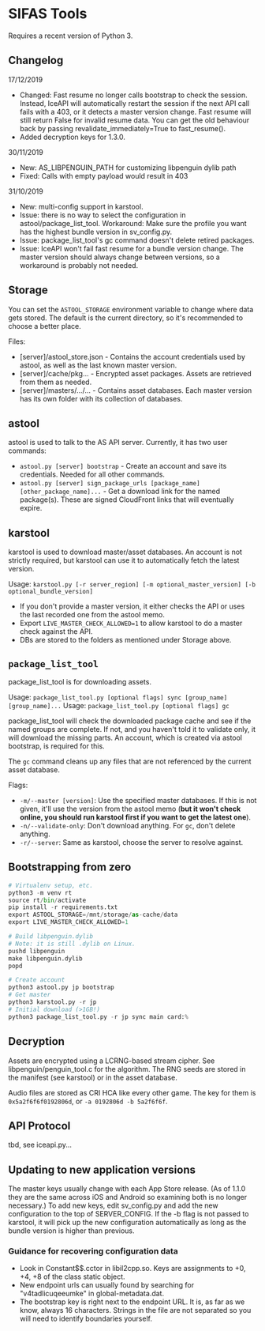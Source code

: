 # SIFAS Tools

Requires a recent version of Python 3.

## Changelog

17/12/2019

- Changed: Fast resume no longer calls bootstrap to check the session.
  Instead, IceAPI will automatically restart the session if the next API call fails
  with a 403, or it detects a master version change. Fast resume will still return
  False for invalid resume data.
  You can get the old behaviour back by passing revalidate_immediately=True
  to fast_resume().
- Added decryption keys for 1.3.0.

30/11/2019

- New: AS_LIBPENGUIN_PATH for customizing libpenguin
  dylib path
- Fixed: Calls with empty payload would result in 403

31/10/2019

- New: multi-config support in karstool.
- Issue: there is no way to select the configuration in astool/package_list_tool.
  Workaround: Make sure the profile you want has the highest bundle version
  in sv_config.py.
- Issue: package_list_tool's gc command doesn't delete retired packages.
- Issue: IceAPI won't fail fast resume for a bundle version change.
  The master version should always change between versions, so a workaround is probably
  not needed.

## Storage

You can set the `ASTOOL_STORAGE` environment variable to change where data gets
stored. The default is the current directory, so it's recommended to choose a
better place.

Files:
- [server]/astool_store.json - Contains the account credentials used by astool, as well
  as the last known master version.
- [server]/cache/pkg... - Encrypted asset packages. Assets are retrieved from them as needed.
- [server]/masters/.../... - Contains asset databases. Each master version has its own folder
  with its collection of databases.

## astool

astool is used to talk to the AS API server. Currently, it has two user commands:

- `astool.py [server] bootstrap` - Create an account and save its credentials. Needed for
  all other commands.
- `astool.py [server] sign_package_urls [package_name] [other_package_name]...` -
  Get a download link for the named package(s). These are signed CloudFront links
  that will eventually expire.

## karstool

karstool is used to download master/asset databases. An account is not strictly
required, but karstool can use it to automatically fetch the latest version.

Usage: `karstool.py [-r server_region] [-m optional_master_version] [-b optional_bundle_version]`
* If you don't provide a master version, it either checks the API or uses the
  last recorded one from the astool memo.
* Export `LIVE_MASTER_CHECK_ALLOWED=1` to allow karstool to do a master check
  against the API.
* DBs are stored to the folders as mentioned under Storage above.

## `package_list_tool`

package_list_tool is for downloading assets.

Usage: `package_list_tool.py [optional flags] sync [group_name] [group_name]...`
Usage: `package_list_tool.py [optional flags] gc`

package_list_tool will check the downloaded package cache and see if the
named groups are complete. If not, and you haven't told it to validate only,
it will download the missing parts. An account, which is created via astool
bootstrap, is required for this.

The `gc` command cleans up any files that are not referenced by the current asset database.

Flags:
- `-m/--master [version]`: Use the specified master databases. If this is not
  given, it'll use the version from the astool memo (**but it won't check online,
  you should run karstool first if you want to get the latest one**).
- `-n/--validate-only`: Don't download anything. For `gc`, don't delete anything.
- `-r/--server`: Same as karstool, choose the server to resolve against.

## Bootstrapping from zero

```python
# Virtualenv setup, etc.
python3 -m venv rt
source rt/bin/activate
pip install -r requirements.txt
export ASTOOL_STORAGE=/mnt/storage/as-cache/data
export LIVE_MASTER_CHECK_ALLOWED=1

# Build libpenguin.dylib
# Note: it is still .dylib on Linux.
pushd libpenguin
make libpenguin.dylib
popd

# Create account
python3 astool.py jp bootstrap
# Get master
python3 karstool.py -r jp
# Initial download (>1GB!)
python3 package_list_tool.py -r jp sync main card:%
```

## Decryption

Assets are encrypted using a LCRNG-based stream cipher. See libpenguin/penguin_tool.c
for the algorithm. The RNG seeds are stored in the manifest (see karstool) or in
the asset database.

Audio files are stored as CRI HCA like every other game. The key for them is
`0x5a2f6f6f0192806d`, or `-a 0192806d -b 5a2f6f6f`.

## API Protocol

tbd, see iceapi.py...

## Updating to new application versions

The master keys usually change with each App Store release. (As of 1.1.0 they are
the same across iOS and Android so examining both is no longer necessary.) To add
new keys, edit sv_config.py and add the new configuration to the top of SERVER_CONFIG.
If the -b flag is not passed to karstool, it will pick up the new configuration
automatically as long as the bundle version is higher than previous.

### Guidance for recovering configuration data

- Look in Constant$$.cctor in libil2cpp.so. Keys are assignments to +0, +4, +8 of
  the class static object.
- New endpoint urls can usually found by searching for "v4tadlicuqeeumke" in
  global-metadata.dat.
- The bootstrap key is right next to the endpoint URL. It is, as far as we know,
  always 16 characters. Strings in the file are not separated so you will need
  to identify boundaries yourself.